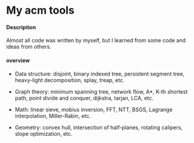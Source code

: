 # My acm tools

#### Description

Almost all code was written by myself, but I learned from some code and ideas from others.

#### overview

- Data structure: disjoint, binary indexed tree, persistent segment tree, heavy-light decomposition, splay, treap, etc.

- Graph theory: minimum spanning tree, network flow, A*, K-th shortest path, point divide and conquer, dijkstra, tarjan, LCA, etc.

- Math: linear sieve, mobius inversion, FFT, NTT, BSGS, Lagrange interpolation, Miller-Rabin, etc.

- Geometry: convex hull, intersection of half-planes, rotating calipers, slope optimization, etc.
